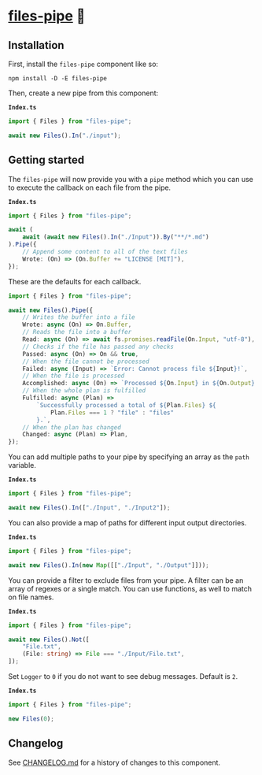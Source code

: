 # [files-pipe] 🧪

## Installation

First, install the `files-pipe` component like so:

```
npm install -D -E files-pipe
```

Then, create a new pipe from this component:

**`Index.ts`**

```ts
import { Files } from "files-pipe";

await new Files().In("./input");
```

## Getting started

The `files-pipe` will now provide you with a `pipe` method which you can use to
execute the callback on each file from the pipe.

**`Index.ts`**

```ts
import { Files } from "files-pipe";

await (
	await (await new Files().In("./Input")).By("**/*.md")
).Pipe({
	// Append some content to all of the text files
	Wrote: (On) => (On.Buffer += "LICENSE [MIT]"),
});
```

These are the defaults for each callback.

```ts
import { Files } from "files-pipe";

await new Files().Pipe({
	// Writes the buffer into a file
	Wrote: async (On) => On.Buffer,
	// Reads the file into a buffer
	Read: async (On) => await fs.promises.readFile(On.Input, "utf-8"),
	// Checks if the file has passed any checks
	Passed: async (On) => On && true,
	// When the file cannot be processed
	Failed: async (Input) => `Error: Cannot process file ${Input}!`,
	// When the file is processed
	Accomplished: async (On) => `Processed ${On.Input} in ${On.Output}.`,
	// When the whole plan is fulfilled
	Fulfilled: async (Plan) =>
		`Successfully processed a total of ${Plan.Files} ${
			Plan.Files === 1 ? "file" : "files"
		}.`,
	// When the plan has changed
	Changed: async (Plan) => Plan,
});
```

You can add multiple paths to your pipe by specifying an array as the `path`
variable.

**`Index.ts`**

```ts
import { Files } from "files-pipe";

await new Files().In(["./Input", "./Input2"]);
```

You can also provide a map of paths for different input output directories.

**`Index.ts`**

```ts
import { Files } from "files-pipe";

await new Files().In(new Map([["./Input", "./Output"]]));
```

You can provide a filter to exclude files from your pipe. A filter can be an
array of regexes or a single match. You can use functions, as well to match on
file names.

**`Index.ts`**

```ts
import { Files } from "files-pipe";

await new Files().Not([
	"File.txt",
	(File: string) => File === "./Input/File.txt",
]);
```

Set `Logger` to `0` if you do not want to see debug messages. Default is `2`.

**`Index.ts`**

```ts
import { Files } from "files-pipe";

new Files(0);
```

[files-pipe]: https://npmjs.org/files-pipe

## Changelog

See [CHANGELOG.md](CHANGELOG.md) for a history of changes to this component.
